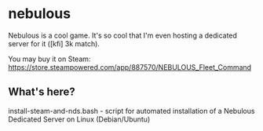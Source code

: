 nebulous
========

Nebulous is a cool game. It's so cool that I'm even hosting a dedicated server for it ([kfi] 3k match).

You may buy it on Steam: https://store.steampowered.com/app/887570/NEBULOUS_Fleet_Command

What's here?
------------

install-steam-and-nds.bash - script for automated installation of a Nebulous Dedicated Server on Linux (Debian/Ubuntu)
